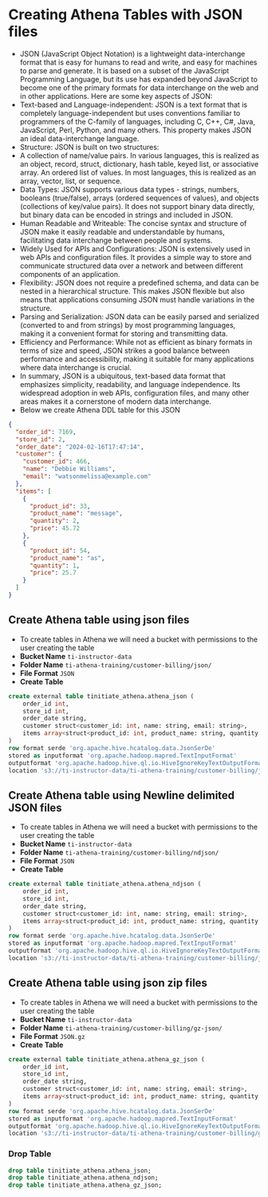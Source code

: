 # Creating Athena Tables with JSON files
* JSON (JavaScript Object Notation) is a lightweight data-interchange format that is easy for humans to read and write, and easy for machines to parse and generate. It is based on a subset of the JavaScript Programming Language, but its use has expanded beyond JavaScript to become one of the primary formats for data interchange on the web and in other applications. Here are some key aspects of JSON:
* Text-based and Language-independent: JSON is a text format that is completely language-independent but uses conventions familiar to programmers of the C-family of languages, including C, C++, C#, Java, JavaScript, Perl, Python, and many others. This property makes JSON an ideal data-interchange language.
* Structure: JSON is built on two structures:
* A collection of name/value pairs. In various languages, this is realized as an object, record, struct, dictionary, hash table, keyed list, or associative array.
An ordered list of values. In most languages, this is realized as an array, vector, list, or sequence.
* Data Types: JSON supports various data types - strings, numbers, booleans (true/false), arrays (ordered sequences of values), and objects (collections of key/value pairs). It does not support binary data directly, but binary data can be encoded in strings and included in JSON.
* Human Readable and Writeable: The concise syntax and structure of JSON make it easily readable and understandable by humans, facilitating data interchange between people and systems.
* Widely Used for APIs and Configurations: JSON is extensively used in web APIs and configuration files. It provides a simple way to store and communicate structured data over a network and between different components of an application.
* Flexibility: JSON does not require a predefined schema, and data can be nested in a hierarchical structure. This makes JSON flexible but also means that applications consuming JSON must handle variations in the structure.
* Parsing and Serialization: JSON data can be easily parsed and serialized (converted to and from strings) by most programming languages, making it a convenient format for storing and transmitting data.
* Efficiency and Performance: While not as efficient as binary formats in terms of size and speed, JSON strikes a good balance between performance and accessibility, making it suitable for many applications where data interchange is crucial.
* In summary, JSON is a ubiquitous, text-based data format that emphasizes simplicity, readability, and language independence. Its widespread adoption in web APIs, configuration files, and many other areas makes it a cornerstone of modern data interchange.
* Below we create Athena DDL table for this JSON
```json
{
  "order_id": 7169,
  "store_id": 2,
  "order_date": "2024-02-16T17:47:14",
  "customer": {
    "customer_id": 466,
    "name": "Debbie Williams",
    "email": "watsonmelissa@example.com"
  },
  "items": [
    {
      "product_id": 33,
      "product_name": "message",
      "quantity": 2,
      "price": 45.72
    },
    {
      "product_id": 54,
      "product_name": "as",
      "quantity": 1,
      "price": 25.7
    }
  ]
}
```

## Create Athena table using json files
* To create tables in Athena we will need a bucket with permissions to the user creating the table
* **Bucket Name** `ti-instructor-data`
* **Folder Name** `ti-athena-training/customer-billing/json/`
* **File Format** `JSON`
* **Create Table**
```sql
create external table tinitiate_athena.athena_json (
    order_id int,
    store_id int,
    order_date string,
    customer struct<customer_id: int, name: string, email: string>,
    items array<struct<product_id: int, product_name: string, quantity: int, price: double>>
)
row format serde 'org.apache.hive.hcatalog.data.JsonSerDe'
stored as inputformat 'org.apache.hadoop.mapred.TextInputFormat'
outputformat 'org.apache.hadoop.hive.ql.io.HiveIgnoreKeyTextOutputFormat'
location 's3://ti-instructor-data/ti-athena-training/customer-billing/json/';
```

## Create Athena table using Newline delimited JSON files
* To create tables in Athena we will need a bucket with permissions to the user creating the table
* **Bucket Name** `ti-instructor-data`
* **Folder Name** `ti-athena-training/customer-billing/ndjson/`
* **File Format** `JSON`
* **Create Table**
```sql
create external table tinitiate_athena.athena_ndjson (
    order_id int,
    store_id int,
    order_date string,
    customer struct<customer_id: int, name: string, email: string>,
    items array<struct<product_id: int, product_name: string, quantity: int, price: double>>
)
row format serde 'org.apache.hive.hcatalog.data.JsonSerDe'
stored as inputformat 'org.apache.hadoop.mapred.TextInputFormat'
outputformat 'org.apache.hadoop.hive.ql.io.HiveIgnoreKeyTextOutputFormat'
location 's3://ti-instructor-data/ti-athena-training/customer-billing/json/';
```

## Create Athena table using json zip files
* To create tables in Athena we will need a bucket with permissions to the user creating the table
* **Bucket Name** `ti-instructor-data`
* **Folder Name** `ti-athena-training/customer-billing/gz-json/`
* **File Format** `JSON.gz`
* **Create Table**
```sql
create external table tinitiate_athena.athena_gz_json (
    order_id int,
    store_id int,
    order_date string,
    customer struct<customer_id: int, name: string, email: string>,
    items array<struct<product_id: int, product_name: string, quantity: int, price: double>>
)
row format serde 'org.apache.hive.hcatalog.data.JsonSerDe'
stored as inputformat 'org.apache.hadoop.mapred.TextInputFormat'
outputformat 'org.apache.hadoop.hive.ql.io.HiveIgnoreKeyTextOutputFormat'
location 's3://ti-instructor-data/ti-athena-training/customer-billing/gz-json/';
```


### Drop Table
```sql
drop table tinitiate_athena.athena_json;
drop table tinitiate_athena.athena_ndjson;
drop table tinitiate_athena.athena_gz_json;
```